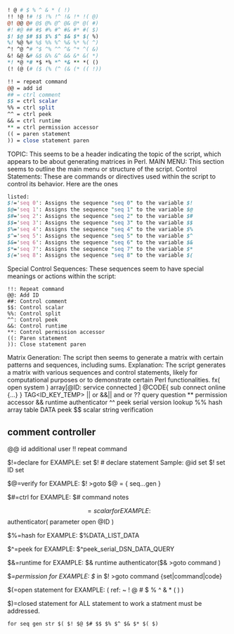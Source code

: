 ```perl
! @ # $ % ^ & * ( !)
!! !@ !# !$ !% !^ !& !* !( @)
@! @@ @# @$ @% @^ @& @* @( #)
#! #@ ## #$ #% #^ #& #* #( $)
$! $@ $# $$ $% $^ $& $* $( %)
%! %@ %# %$ %% %^ %& %* %( ^)
^! ^@ ^# ^$ ^% ^^ ^& ^* ^( &)
&! &@ &# &$ &% &^ && &* &( *)
*! *@ *# *$ *% *^ *& ** *( ()
(! (@ (# ($ (% (^ (& (* (( !))

!! = repeat command
@@ = add id
## = ctrl comment
$$ = ctrl scalar 
%% = ctrl split
^^ = ctrl peek
&& = ctrl runtime
** = ctrl permission accessor 
(( = paren statement
)) = close statement paren

```
TOPIC: This seems to be a header indicating the topic of the script, which appears to be about generating matrices in Perl.
MAIN MENU: This section seems to outline the main menu or structure of the script.
Control Statements: These are commands or directives used within the script to control its behavior. Here are the ones 

```perl
listed:
$!='seq 0': Assigns the sequence "seq 0" to the variable $!
$@='seq 1': Assigns the sequence "seq 1" to the variable $@
$#='seq 2': Assigns the sequence "seq 2" to the variable $#
$$='seq 3': Assigns the sequence "seq 3" to the variable $$
$%='seq 4': Assigns the sequence "seq 4" to the variable $%
$^='seq 5': Assigns the sequence "seq 5" to the variable $^
$&='seq 6': Assigns the sequence "seq 6" to the variable $&
$*='seq 7': Assigns the sequence "seq 7" to the variable $*
$(='seq 8': Assigns the sequence "seq 8" to the variable $(
```
Special Control Sequences: These sequences seem to have special meanings or actions within the script:
```
!!: Repeat command
@@: Add ID
##: Control comment
$$: Control scalar
%%: Control split
^^: Control peek
&&: Control runtime
**: Control permission accessor
((: Paren statement
)): Close statement paren
```

Matrix Generation: The script then seems to generate a matrix with certain patterns and sequences, including sums.
Explanation: The script generates a matrix with various sequences and control statements, likely for computational purposes or to demonstrate certain Perl functionalities.
fx( open system )
array[@ID: service connected ]
@CODE{ sub connect online {...} }
TAG<ID_KEY_TEMP>
|| or
&&|| and or
?? query question
** permission accessor
&& runtime authenticator
^^ peek serial version lookup
%% hash array table DATA peek
$$ scalar string verification
## comment controller
@@ id additional user
!! repeat command

$!=declare
    for EXAMPLE: set $! # declare statement 
        Sample:  @id set $! set ID set

$@=verify
    for EXAMPLE: $! >goto $@ = { seq...gen }

$#=ctrl
    for EXAMPLE: $# command notes

$$=scalar
    for EXAMPLE: $$authenticator( parameter open @ID )

$%=hash
    for EXAMPLE: $%DATA_LIST_DATA

$^=peek
    for EXAMPLE: $^peek_serial_DSN_DATA_QUERY

$&=runtime
    for EXAMPLE: $& runtime authenticator($& >goto command )

$*=permission
    for  EXAMPLE: $* in $! >goto command {set|command|code}

$(=open statement 
    for EXAMPLE: ( ref: ~ ! @ # $ % ^ & * ( ) )

$)=closed statement
    for ALL statement to work a statment must be addressed.

    for seq gen str $( $! $@ $# $$ $% $^ $& $* $( $)
